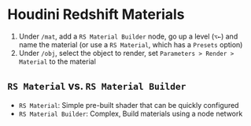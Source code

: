 # Houdini Redshift Materials

1. Under `/mat`, add a `RS Material Builder` node, go up a level (`⌥←`) and name the material (or use a `RS Material`, which has a `Presets` option)
2. Under `/obj`, select the object to render, set `Parameters > Render > Material` to the material

## `RS Material` vs. `RS Material Builder`

- `RS Material`: Simple pre-built shader that can be quickly configured
- `RS Material Builder`: Complex, Build materials using a node network
